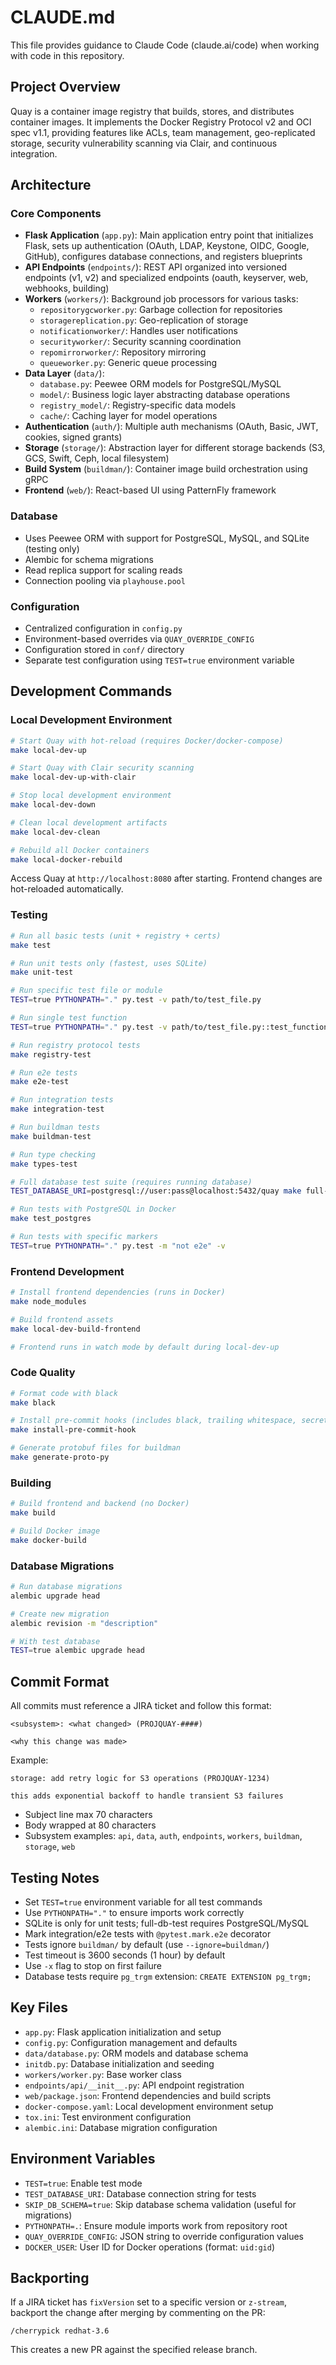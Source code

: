# CLAUDE.md

This file provides guidance to Claude Code (claude.ai/code) when working with code in this repository.

## Project Overview

Quay is a container image registry that builds, stores, and distributes container images. It implements the Docker Registry Protocol v2 and OCI spec v1.1, providing features like ACLs, team management, geo-replicated storage, security vulnerability scanning via Clair, and continuous integration.

## Architecture

### Core Components

- **Flask Application** (`app.py`): Main application entry point that initializes Flask, sets up authentication (OAuth, LDAP, Keystone, OIDC, Google, GitHub), configures database connections, and registers blueprints
- **API Endpoints** (`endpoints/`): REST API organized into versioned endpoints (v1, v2) and specialized endpoints (oauth, keyserver, web, webhooks, building)
- **Workers** (`workers/`): Background job processors for various tasks:
  - `repositorygcworker.py`: Garbage collection for repositories
  - `storagereplication.py`: Geo-replication of storage
  - `notificationworker/`: Handles user notifications
  - `securityworker/`: Security scanning coordination
  - `repomirrorworker/`: Repository mirroring
  - `queueworker.py`: Generic queue processing
- **Data Layer** (`data/`):
  - `database.py`: Peewee ORM models for PostgreSQL/MySQL
  - `model/`: Business logic layer abstracting database operations
  - `registry_model/`: Registry-specific data models
  - `cache/`: Caching layer for model operations
- **Authentication** (`auth/`): Multiple auth mechanisms (OAuth, Basic, JWT, cookies, signed grants)
- **Storage** (`storage/`): Abstraction layer for different storage backends (S3, GCS, Swift, Ceph, local filesystem)
- **Build System** (`buildman/`): Container image build orchestration using gRPC
- **Frontend** (`web/`): React-based UI using PatternFly framework

### Database

- Uses Peewee ORM with support for PostgreSQL, MySQL, and SQLite (testing only)
- Alembic for schema migrations
- Read replica support for scaling reads
- Connection pooling via `playhouse.pool`

### Configuration

- Centralized configuration in `config.py`
- Environment-based overrides via `QUAY_OVERRIDE_CONFIG`
- Configuration stored in `conf/` directory
- Separate test configuration using `TEST=true` environment variable

## Development Commands

### Local Development Environment

```bash
# Start Quay with hot-reload (requires Docker/docker-compose)
make local-dev-up

# Start Quay with Clair security scanning
make local-dev-up-with-clair

# Stop local development environment
make local-dev-down

# Clean local development artifacts
make local-dev-clean

# Rebuild all Docker containers
make local-docker-rebuild
```

Access Quay at `http://localhost:8080` after starting. Frontend changes are hot-reloaded automatically.

### Testing

```bash
# Run all basic tests (unit + registry + certs)
make test

# Run unit tests only (fastest, uses SQLite)
make unit-test

# Run specific test file or module
TEST=true PYTHONPATH="." py.test -v path/to/test_file.py

# Run single test function
TEST=true PYTHONPATH="." py.test -v path/to/test_file.py::test_function_name

# Run registry protocol tests
make registry-test

# Run e2e tests
make e2e-test

# Run integration tests
make integration-test

# Run buildman tests
make buildman-test

# Run type checking
make types-test

# Full database test suite (requires running database)
TEST_DATABASE_URI=postgresql://user:pass@localhost:5432/quay make full-db-test

# Run tests with PostgreSQL in Docker
make test_postgres

# Run tests with specific markers
TEST=true PYTHONPATH="." py.test -m "not e2e" -v
```

### Frontend Development

```bash
# Install frontend dependencies (runs in Docker)
make node_modules

# Build frontend assets
make local-dev-build-frontend

# Frontend runs in watch mode by default during local-dev-up
```

### Code Quality

```bash
# Format code with black
make black

# Install pre-commit hooks (includes black, trailing whitespace, secret detection)
make install-pre-commit-hook

# Generate protobuf files for buildman
make generate-proto-py
```

### Building

```bash
# Build frontend and backend (no Docker)
make build

# Build Docker image
make docker-build
```

### Database Migrations

```bash
# Run database migrations
alembic upgrade head

# Create new migration
alembic revision -m "description"

# With test database
TEST=true alembic upgrade head
```

## Commit Format

All commits must reference a JIRA ticket and follow this format:

```
<subsystem>: <what changed> (PROJQUAY-####)

<why this change was made>
```

Example:
```
storage: add retry logic for S3 operations (PROJQUAY-1234)

this adds exponential backoff to handle transient S3 failures
```

- Subject line max 70 characters
- Body wrapped at 80 characters
- Subsystem examples: `api`, `data`, `auth`, `endpoints`, `workers`, `buildman`, `storage`, `web`

## Testing Notes

- Set `TEST=true` environment variable for all test commands
- Use `PYTHONPATH="."` to ensure imports work correctly
- SQLite is only for unit tests; full-db-test requires PostgreSQL/MySQL
- Mark integration/e2e tests with `@pytest.mark.e2e` decorator
- Tests ignore `buildman/` by default (use `--ignore=buildman/`)
- Test timeout is 3600 seconds (1 hour) by default
- Use `-x` flag to stop on first failure
- Database tests require `pg_trgm` extension: `CREATE EXTENSION pg_trgm;`

## Key Files

- `app.py`: Flask application initialization and setup
- `config.py`: Configuration management and defaults
- `data/database.py`: ORM models and database schema
- `initdb.py`: Database initialization and seeding
- `workers/worker.py`: Base worker class
- `endpoints/api/__init__.py`: API endpoint registration
- `web/package.json`: Frontend dependencies and build scripts
- `docker-compose.yaml`: Local development environment setup
- `tox.ini`: Test environment configuration
- `alembic.ini`: Database migration configuration

## Environment Variables

- `TEST=true`: Enable test mode
- `TEST_DATABASE_URI`: Database connection string for tests
- `SKIP_DB_SCHEMA=true`: Skip database schema validation (useful for migrations)
- `PYTHONPATH=.`: Ensure module imports work from repository root
- `QUAY_OVERRIDE_CONFIG`: JSON string to override configuration values
- `DOCKER_USER`: User ID for Docker operations (format: `uid:gid`)

## Backporting

If a JIRA ticket has `fixVersion` set to a specific version or `z-stream`, backport the change after merging by commenting on the PR:

```
/cherrypick redhat-3.6
```

This creates a new PR against the specified release branch.
